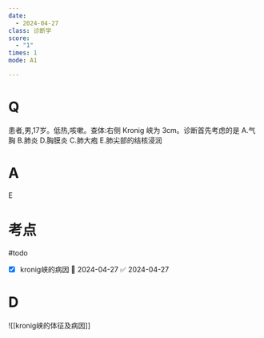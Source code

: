 ```yaml
---
date:
  - 2024-04-27
class: 诊断学
score:
  - "1"
times: 1
mode: A1

---
```



# Q
患者,男,17岁。低热,咳嗽。查体:右侧 Kronig 峡为 3cm。诊断首先考虑的是
A.气胸
B.肺炎
D.胸膜炎
C.肺大疱
E.肺尖部的结核浸润

# A

E

考点
==
#todo
- [x] kronig峡的病因 📅 2024-04-27 ✅ 2024-04-27



# D
![[kronig峡的体征及病因]]